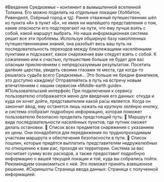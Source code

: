 #Введение
Средиземье – континент в вымышленной вселенной Толкина. Его можно поделить на отдельные локации (Хоббитон, Ривенделл, Озёрный город и тд). Ранее отважный путешественник шёл из пункта «А» в пункт «Б», не имея ни малейшего представления о том, какие опасности его подстерегают на пути, что ему лучше взять с собой, какой маршрут выбрать. Но наша информационная система решит все эти проблемы. Используя обширную базу накопленных путешественниками знаний, она разобьёт весь ваш путь на последовательность переходов между близлежащими населёнными пунктами и подскажет, какое снаряжение вам следует взять с собой. К сожалению или к счастью, путешествие больше не будет для вас опасным приключением с непредсказуемым результатом. Посетить далёкие царства, увидеть своими глазами те места, где когда-то решалась судьба всего Средиземья... Это больше не бредни фанатиков, это доступно каждому! Отправляйтесь в путь на встречу новым впечатлением с нашим сервисом «Middle-earth guide».
#Пользовательский интерфейс
При подключении к сервису пользователю отображается меню для введения его данных: откуда и куда он хочет дойти, представителем какой расы является.
Когда он закончит ввод, ему останется лишь нажать на крупную зелёную кнопку, и система отобразит подробную информацию, которая поможет пользователю безопасно проделать предстоящий путь:
 Маршрут в виде последовательности населённых пунктов, где путник сможет делать остановки.
 Список всех предметов снаряжения с указанием их цены. Они понадобятся для передвижения по труднопроходимым участкам маршрута и обеспечения безопасности в пути.
 Список пошлин, которые придётся выплатить представителям недружелюбных по отношению к вам рас, проходя их территории.
Система за вас посчитает сумму всех расходов, а также предоставит подробную информацию о вашей текущей локации и той, куда вы собрались пойти. Рекомендуем ознакомиться с ней. Это поможет принять взвешенное решение.
#Скриншоты
Страница ввода данных:
Страница с полученной информацией:
